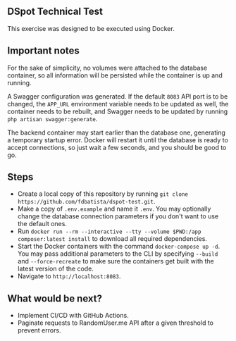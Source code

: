 ## DSpot Technical Test
This exercise was designed to be executed using Docker.

## Important notes

For the sake of simplicity, no volumes were attached to the database container, so all information will be persisted while the container is up and running.

A Swagger configuration was generated. If the default `8083` API port is to be changed, the `APP_URL` environment variable needs to be updated as well, the container needs to be rebuilt, and Swagger needs to be updated by running `php artisan swagger:generate`.

The backend container may start earlier than the database one, generating a temporary startup error. Docker will restart it until the database is ready to accept connections, so just wait a few seconds, and you should be good to go. 

## Steps
- Create a local copy of this repository by running `git clone https://github.com/fdbatista/dspot-test.git`.
- Make a copy of `.env.example` and name it `.env`. You may optionally change the database connection parameters if you don't want to use the default ones.
- Run `docker run --rm --interactive --tty --volume $PWD:/app composer:latest install` to download all required dependencies.
- Start the Docker containers with the command `docker-compose up -d`. You may pass additional parameters to the CLI by specifying `--build` and `--force-recreate` to make sure the containers get built with the latest version of the code.
- Navigate to `http://localhost:8083`.

## What would be next?
- Implement CI/CD with GitHub Actions.
- Paginate requests to RandomUser.me API after a given threshold to prevent errors.
